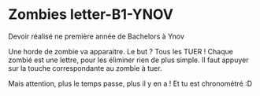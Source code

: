 # Zombies letter-B1-YNOV

Devoir réalisé ne première année de Bachelors à Ynov 

Une horde de zombie va apparaitre. Le but ?
Tous les TUER !
Chaque zombié est une lettre, pour les éliminer rien de plus simple.
Il faut appuyer sur la touche correspondante au zombie à tuer.

Mais attention, plus le temps passe, plus il y en a !
Et tu est chronométré :D